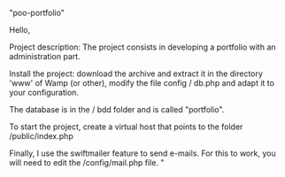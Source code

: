 "poo-portfolio"

Hello,

Project description: The project consists in developing a portfolio with an administration part.

Install the project: download the archive and extract it in the directory 'www' of Wamp (or other), modify the file config / db.php and adapt it to your configuration.

The database is in the / bdd folder and is called "portfolio".

To start the project, create a virtual host that points to the folder /public/index.php

Finally, I use the swiftmailer feature to send e-mails. For this to work, you will need to edit the /config/mail.php file. "
